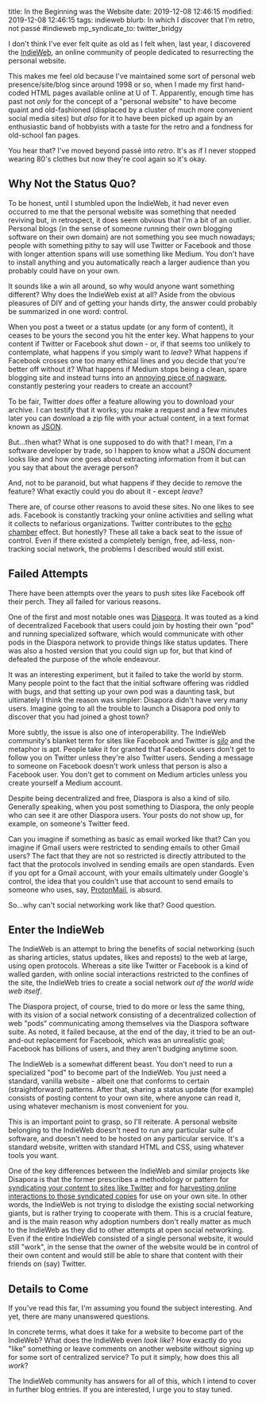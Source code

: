 title: In the Beginning was the Website
date: 2019-12-08 12:46:15
modified: 2019-12-08 12:46:15
tags: indieweb
blurb: In which I discover that I'm retro, not passé #indieweb
mp_syndicate_to: twitter_bridgy

I don't think I've ever felt quite as old as I felt when, last year, I
discovered the [IndieWeb][5], an online community of people dedicated to
resurrecting the personal website.

This makes me feel old because I've maintained some sort of personal web
presence/site/blog since around 1998 or so, when I made my first hand-coded
HTML pages available online at U of T.  Apparently, enough time has past not
*only* for the concept of a "personal website" to have become quaint and
old-fashioned (displaced by a cluster of much more convenient social media
sites) but *also* for it to have been picked up again by an enthusiastic
band of hobbyists with a taste for the retro and a fondness for old-school
fan pages.

You hear that?  I've moved beyond passé into *retro*.  It's as if I never
stopped wearing 80's clothes but now they're cool again so it's okay.

## Why Not the Status Quo?

To be honest, until I stumbled upon the IndieWeb, it had never even occurred
to me that the personal website was something that needed reviving but, in
retrospect, it does seem obvious that I'm a bit of an outlier.  Personal
blogs (in the sense of someone running their own blogging software on their
own domain) are not something you see much nowadays; people with something
pithy to say will use Twitter or Facebook and those with longer attention
spans will use something like Medium.  You don't have to install anything
and you automatically reach a larger audience than you probably could have
on your own.

It sounds like a win all around, so why would anyone want something
different?  Why does the IndieWeb exist at all?  Aside from the obvious
pleasures of DIY and of getting your hands dirty, the answer could probably
be summarized in one word: control.

When you post a tweet or a status update (or any form of content), it ceases
to be yours the second you hit the enter key.  What happens to your content
if Twitter or Facebook shut down - or, if that seems too unlikely to
contemplate, what happens if you simply want to *leave*?  What happens if
Facebook crosses one too many ethical lines and you decide that you're
better off without it?  What happens if Medium stops being a clean, spare
blogging site and instead turns into an [annoying piece of nagware][11],
constantly pestering your readers to create an account?

To be fair, Twitter *does* offer a feature allowing you to download your
archive.  I can testify that it works; you make a request and a few minutes
later you can download a zip file with your actual content, in a text format
known as [JSON][10].

But...then what?  What is one supposed to do with that?  I mean, I'm a
software developer by trade, so I happen to know what a JSON document looks
like and how one goes about extracting information from it but can you say
that about the average person?

And, not to be paranoid, but what happens if they decide to remove the
feature?  What exactly could you do about it - except *leave*?

There are, of course other reasons to avoid these sites.  No one likes to
see ads.  Facebook is constantly tracking your online activities and selling
what it collects to nefarious organizations.  Twitter contributes to the
[echo chamber][12] effect.  But honestly? These all take a back seat to the
issue of control.  Even if there existed a completely benign, free, ad-less,
non-tracking social network, the problems I described would still exist.

## Failed Attempts

There have been attempts over the years to push sites like Facebook off
their perch.  They all failed for various reasons.

One of the first and most notable ones was [Diaspora][6].  It was touted as
a kind of decentralized Facebook that users could join by hosting their own
"pod" and running specialized software, which would communicate with other
pods in the Diaspora network to provide things like status updates.  There
was also a hosted version that you could sign up for, but that kind of
defeated the purpose of the whole endeavour.

It was an interesting experiment, but it failed to take the world by storm.
Many people point to the fact that the initial software offering was riddled
with bugs, and that setting up your own pod was a daunting task, but
ultimately I think the reason was simpler: Disapora didn't have very many
users.  Imagine going to all the trouble to launch a Disapora pod only to
discover that you had joined a ghost town?

More subtly, the issue is also one of interoperability.  The IndieWeb
community's blanket term for sites like Facebook and Twitter is *[silo][13]*
and the metaphor is apt.  People take it for granted that Facebook users
don't get to follow you on Twitter unless they're also Twitter users.
Sending a message to someone on Facebook doesn't work unless that person is
also a Facebook user.  You don't get to comment on Medium articles unless
you create yourself a Medium account.

Despite being decentralized and free, Diaspora is also a kind of silo.
Generally speaking, when you post something to Diaspora, the only people who
can see it are other Diaspora users.  Your posts do not show up, for
example, on someone's Twitter feed.

Can you imagine if something as basic as email worked like that?  Can you
imagine if Gmail users were restricted to sending emails to other Gmail
users?  The fact that they are not so restricted is directly attributed to
the fact that the protocols involved in sending emails are open standards.
Even if you opt for a Gmail account, with your emails ultimately under
Google's control, the idea that you couldn't use that account to send emails
to someone who uses, say, [ProtonMail][7], is absurd.

So...why can't social networking work like that?  Good question.

## Enter the IndieWeb

The IndieWeb is an attempt to bring the benefits of social networking (such
as sharing articles, status updates, likes and reposts) to the web at large,
using open protocols.  Whereas a site like Twitter or Facebook is a kind of
walled garden, with online social interactions restricted to the confines of
the site, the IndieWeb tries to create a social network *out of the world
wide web itself*.

The Diaspora project, of course, tried to do more or less the same thing,
with its vision of a social network consisting of a decentralized collection
of web "pods" communicating among themselves via the Diaspora software
suite.  As noted, it failed because, at the end of the day, it tried to be
an out-and-out replacement for Facebook, which was an unrealistic goal;
Facebook has billions of users, and they aren't budging anytime soon.

The IndieWeb is a somewhat different beast.  You don't need to run a
specialized "pod" to become part of the IndieWeb.  You just need a standard,
vanilla website - albeit one that conforms to certain (straightforward)
patterns.  After that, sharing a status update (for example) consists of
posting content to your own site, where anyone can read it, using whatever
mechanism is most convenient for you.

This is an important point to grasp, so I'll reiterate.  A personal website
belonging to the IndieWeb doesn't need to run any particular suite of
software, and doesn't need to be hosted on any particular service.  It's a
standard website, written with standard HTML and CSS, using whatever tools
you want.

One of the key differences between the IndieWeb and similar projects like
Disapora is that the former prescribes a methodology or pattern for
[syndicating your content to sites like Twitter][8] and for [harvesting
online interactions to those syndicated copies][9] for use on your own site.
In other words, the IndieWeb is not trying to dislodge the existing social
networking giants, but is rather trying to cooperate with them.  This is a
crucial feature, and is the main reason why adoption numbers don't really
matter as much to the IndieWeb as they did to other attempts at open social
networking.  Even if the entire IndieWeb consisted of a single personal
website, it would still "work", in the sense that the owner of the website
would be in control of their own content and would still be able to share
that content with their friends on (say) Twitter.

## Details to Come

If you've read this far, I'm assuming you found the subject interesting.
And yet, there are many unanswered questions.

In concrete terms, what does it take for a website to become part of the
IndieWeb?  What does the IndieWeb even *look like*?  How exactly do you
"like" something or leave comments on another website without signing up for
some sort of centralized service?  To put it simply, how does this all
*work*?

The IndieWeb community has answers for all of this, which I intend to cover
in further blog entries.  If you are interested, I urge you to stay tuned.


[1]: https://en.wikipedia.org/wiki/Randall_Munroe
[2]: https://www.xkcd.com/
[3]: https://imgs.xkcd.com/comics/the_simpsons.png 
[4]: https://imgs.xkcd.com/comics/movie_ages.png 
[5]: https://indieweb.org/
[6]: https://diasporafoundation.org/
[7]: https://protonmail.com/
[8]: https://indieweb.org/POSSE
[9]: https://indieweb.org/backfeed
[10]: https://www.json.org/json-en.html
[11]: https://indieweb.org/Medium#Nagware
[12]: https://en.wikipedia.org/wiki/Echo_chamber_%28media%29
[13]: https://indieweb.org/silo
